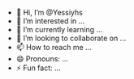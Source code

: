- 👋 Hi, I’m @Yessiyhs
- 👀 I’m interested in ...
- 🌱 I’m currently learning ...
- 💞️ I’m looking to collaborate on ...
- 📫 How to reach me ...
- 😄 Pronouns: ...
- ⚡ Fun fact: ...

<!---
Yessiprodev/Yessiprodev is a ✨ special ✨ repository because its `README.md` (this file) appears on your GitHub profile.
You can click the Preview link to take a look at your changes.
--->
